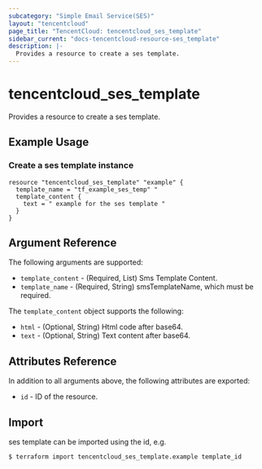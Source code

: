 ```yaml
---
subcategory: "Simple Email Service(SES)"
layout: "tencentcloud"
page_title: "TencentCloud: tencentcloud_ses_template"
sidebar_current: "docs-tencentcloud-resource-ses_template"
description: |-
  Provides a resource to create a ses template.
---
```


# tencentcloud_ses_template

Provides a resource to create a ses template.

## Example Usage

### Create a ses template instance

```hcl
resource "tencentcloud_ses_template" "example" {
  template_name = "tf_example_ses_temp" "
  template_content {
    text = " example for the ses template "
  }
}
```

## Argument Reference

The following arguments are supported:

* `template_content` - (Required, List) Sms Template Content.
* `template_name` - (Required, String) smsTemplateName, which must be required.

The `template_content` object supports the following:

* `html` - (Optional, String) Html code after base64.
* `text` - (Optional, String) Text content after base64.

## Attributes Reference

In addition to all arguments above, the following attributes are exported:

* `id` - ID of the resource.



## Import

ses template can be imported using the id, e.g.
```
$ terraform import tencentcloud_ses_template.example template_id
```

